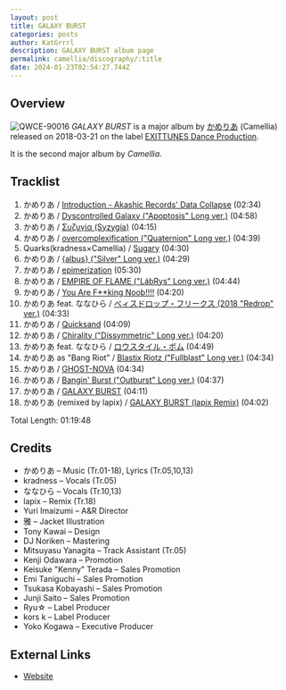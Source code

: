 ```yaml
---
layout: post
title: GALAXY BURST
categories: posts
author: KatGrrrl
description: GALAXY BURST album page
permalink: camellia/discography/:title
date: 2024-01-23T02:54:27.744Z
---
```


## Overview

![QWCE-90016](/assets/images/camellia/albums/QWCE-90016.jpg)
*GALAXY BURST* is a major album by [かめりあ](<{% link postsWiki/_posts/2023-12-10-camellia.md %}>) (Camellia) released on 2018-03-21 on the label [EXITTUNES Dance Production](#).

It is the second major album by *Camellia*.

## Tracklist

1. かめりあ / [Introduction - Akashic Records' Data Collapse](#) (02:34)
2. かめりあ / [Dyscontrolled Galaxy ("Apoptosis" Long ver.)](#) (04:58)
3. かめりあ / [Συζυγία (Syzygía)](#) (04:15)
4. かめりあ / [overcomplexification ("Quaternion" Long ver.)](#) (04:39)
5. Quarks(kradness×Camellia) / [Sugary](#) (04:30)
6. かめりあ / [{albus} ("Silver" Long ver.)](#) (04:29)
7. かめりあ / [epimerization](#) (05:30)
8. かめりあ / [EMPIRE OF FLAME ("LábRys" Long ver.)](#) (04:44)
9. かめりあ / [You Are F**king Noob!!!!](#) (04:20)
10. かめりあ feat. ななひら / [べィスドロップ・フリークス (2018 "Redrop" ver.)](#) (04:33)
11. かめりあ / [Quicksand](#) (04:09)
12. かめりあ / [Chirality ("Dissymmetric" Long ver.)](#) (04:20)
13. かめりあ feat. ななひら / [ロウスタイル・ボム](#) (04:49)
14. かめりあ as "Bang Riot" / [Blastix Riotz ("Fullblast" Long ver.)](#) (04:34)
15. かめりあ / [GHOST-NOVA](#) (04:34)
16. かめりあ / [Bangin' Burst ("Outburst" Long ver.)](#) (04:37)
17. かめりあ / [GALAXY BURST](#) (04:11)
18. かめりあ (remixed by lapix) / [GALAXY BURST (lapix Remix)](#) (04:02)

Total Length: 01:19:48

## Credits

* かめりあ – Music (Tr.01-18), Lyrics (Tr.05,10,13)
* kradness – Vocals (Tr.05)
* ななひら – Vocals (Tr.10,13)
* lapix – Remix (Tr.18)
* Yuri Imaizumi – A&R Director
* 雅 – Jacket Illustration
* Tony Kawai – Design
* DJ Noriken – Mastering
* Mitsuyasu Yanagita – Track Assistant (Tr.05)
* Kenji Odawara – Promotion
* Keisuke "Kenny" Terada – Sales Promotion
* Emi Taniguchi – Sales Promotion
* Tsukasa Kobayashi – Sales Promotion
* Junji Saito – Sales Promotion
* Ryu☆ – Label Producer
* kors k – Label Producer
* Yoko Kogawa – Executive Producer

## External Links

* [Website](http://camellialapix.extsm.com/)
